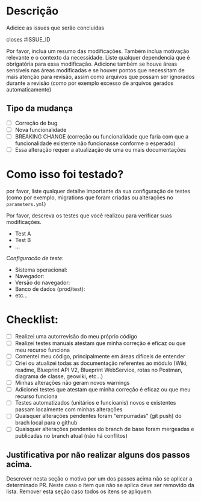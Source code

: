 # Descrição

Adicice as issues que serão concluídas

closes #ISSUE_ID

Por favor, inclua um resumo das modificações. Também inclua motivação relevante e o contexto da necessidade. Liste qualquer dependencia que é obrigatória para essa modificação.
Adicione também se houve áreas sensíveis nas áreas modificadas e se houver pontos que necessitam de mais atenção para revisão, assim como arquivos que possam ser ignorados durante a revisão (como por exemplo excesso de arquivos gerados automaticamente)

## Tipo da mudança

- [ ] Correção de bug 
- [ ] Nova funcionalidade
- [ ] BREAKING CHANGE (correção ou funcionalidade que faria com que a funcionalidade existente não funcionasse conforme o esperado)
- [ ] Essa alteração requer a atualização de uma ou mais documentações

# Como isso foi testado?

por favor, liste qualquer detalhe importante da sua configuração de testes (como por exemplo, migrations que foram criadas ou alterações no `parameters.yml`)

Por favor, descreva os testes que você realizou para verificar suas modificações.

- Test A
- Test B
- ...

*Configuracão de teste*:
- Sistema operacional: 
- Navegador: 
- Versão do navegador: 
- Banco de dados (prod/test): 
- etc...

# Checklist:

- [ ] Realizei uma autorrevisão do meu próprio código
- [ ] Realizei testes manuais atestam que minha correção é eficaz ou que meu recurso funciona
- [ ] Comentei meu código, principalmente em áreas difíceis de entender
- [ ] Criei ou atualizei todas as documentação referentes ao módulo (Wiki, readme, Blueprint API V2, Blueprint WebService, rotas no Postman, diagrama de classe, geowiki, etc...)
- [ ] Minhas alterações não geram novos warnings
- [ ] Adicionei testes que atestam que minha correção é eficaz ou que meu recurso funciona
- [ ] Testes automatizados (unitários e funcioanis) novos e existentes passam localmente com minhas alterações
- [ ] Quaisquer alterações pendentes foram "empurradas" (git push) do brach local para o github
- [ ] Quaisquer alterações pendentes do branch de base foram mergeadas e publicadas no branch atual (não há conflitos)

## Justificativa por não realizar alguns dos passos acima.
Descrever nesta seção o motivo por um dos passos acima não se aplicar a determinado PR. Neste caso o item que não se aplica deve ser removido da lista.
Remover esta seção caso todos os itens se apliquem.